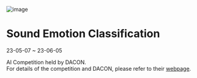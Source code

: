 ![image](https://github.com/jasonheesanglee/kaggle/assets/123557477/ad6bc04f-5f29-47be-9ca2-0caecbec424a)
# Sound Emotion Classification 
23-05-07 ~ 23-06-05<br>

AI Competition held by DACON.<br>
For details of the competition and DACON, please refer to their [webpage](https://dacon.io/competitions/official/236105/overview/description).
